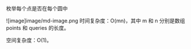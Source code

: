 枚举每个点是否在每个圆中


![image]image/md-image.png
时间复杂度：O(mn)，其中 m 和 n 分别是数组 points 和 queries 的长度。

空间复杂度：O(1)。